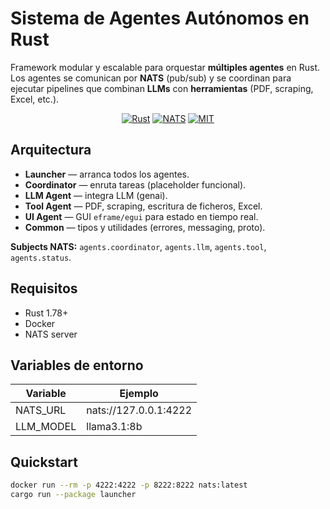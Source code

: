 # Sistema de Agentes Autónomos en Rust

Framework modular y escalable para orquestar **múltiples agentes** en Rust. Los agentes se comunican por **NATS** (pub/sub) y se coordinan para ejecutar pipelines que combinan **LLMs** con **herramientas** (PDF, scraping, Excel, etc.).

<p align="center">
  <a href="https://www.rust-lang.org/"><img alt="Rust" src="https://img.shields.io/badge/Rust-1.78%2B-orange"></a>
  <a href="https://nats.io/"><img alt="NATS" src="https://img.shields.io/badge/NATS-pub/sub-blueviolet"></a>
  <a href="./LICENSE"><img alt="MIT" src="https://img.shields.io/badge/license-MIT-blue"></a>
</p>

## Arquitectura

- **Launcher** — arranca todos los agentes.
- **Coordinator** — enruta tareas (placeholder funcional).
- **LLM Agent** — integra LLM (genai).
- **Tool Agent** — PDF, scraping, escritura de ficheros, Excel.
- **UI Agent** — GUI `eframe/egui` para estado en tiempo real.
- **Common** — tipos y utilidades (errores, messaging, proto).

**Subjects NATS:** `agents.coordinator`, `agents.llm`, `agents.tool`, `agents.status`.

## Requisitos

- Rust 1.78+
- Docker
- NATS server

## Variables de entorno

| Variable   | Ejemplo                 |
|-----------|-------------------------|
| NATS_URL  | nats://127.0.0.1:4222  |
| LLM_MODEL | llama3.1:8b            |

## Quickstart

```bash
docker run --rm -p 4222:4222 -p 8222:8222 nats:latest
cargo run --package launcher
